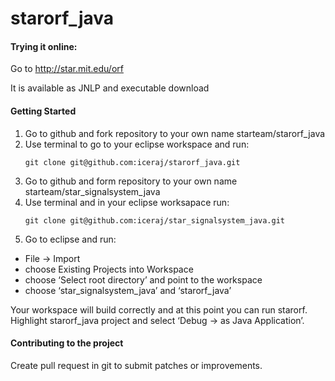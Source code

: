 starorf_java
============

#### Trying it online:
  Go to http://star.mit.edu/orf
  
  It is available as JNLP and executable download

#### Getting Started

1. Go to github and fork repository to your own name starteam/starorf_java
2. Use terminal to go to your eclipse workspace and run:
   ```
   git clone git@github.com:iceraj/starorf_java.git
   ```
3. Go to github and form repository to your own name starteam/star_signalsystem_java
4. Use terminal and in your eclipse worksapace run:
   ```
   git clone git@github.com:iceraj/star_signalsystem_java.git
   ```
5. Go to eclipse and run:
  - File -> Import
  - choose Existing Projects into Workspace
  - choose ‘Select root directory’ and point to the workspace
  - choose ‘star_signalsystem_java’ and ‘starorf_java’

Your workspace will build correctly and at this point you can run starorf.
Highlight starorf_java project and select ‘Debug -> as Java Application’.

#### Contributing to the project

Create pull request in git to submit patches or improvements.

